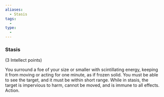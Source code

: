 ```yaml
---
aliases:
  - Stasis
tags:
  - 
type:
  - 
---
```

### Stasis

(3 Intellect points)

You surround a foe of your size or smaller with scintillating energy, keeping it from moving or acting for one minute, as if frozen solid. You must be able to see the target, and it must be within short range. While in stasis, the target is impervious to harm, cannot be moved, and is immune to all effects. Action.